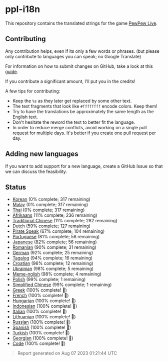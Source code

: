 [//]: # "This file is automatically generated by generate_readme.py"
# ppl-i18n
This repository contains the translated strings for the game [PewPew Live](https://pewpew.live).
## Contributing
Any contribution helps, even if its only a few words or phrases.
(but please only contribute to languages you can speak; no Google Translate)

For information on how to submit changes on GitHub, take a look at this [guide](https://docs.github.com/en/free-pro-team@latest/github/managing-files-in-a-repository/editing-files-in-another-users-repository).

If you contribute a significant amount, I'll put you in the credits!

A few tips for contributing:
* Keep the `%s` as they later get replaced by some other text.
* The text fragments that look like `#ffffffff` encode colors. Keep them!
* Try to have the translations be approximately the same length as the English text.
* Don't hesitate the reword the text to better fit the language.
* In order to reduce merge conflicts, avoid working on a single pull request for multiple days. It's better if you create one pull request per day.
## Adding new languages
If you want to add support for a new language, create a GitHub Issue so that we can discuss
the feasibility.
## Status
* [Korean](/translations/kor.po) (0% complete; 317 remaining)
* [Malay](/translations/msa.po) (0% complete; 317 remaining)
* [Thai](/translations/tha.po) (0% complete; 317 remaining)
* [Afrikaans](/translations/afr.po) (11% complete; 236 remaining)
* [Traditional Chinese](/translations/cht.po) (11% complete; 282 remaining)
* [Dutch](/translations/nld.po) (59% complete; 127 remaining)
* [Pirate Speak](/translations/pirate.po) (67% complete; 104 remaining)
* [Portuguese](/translations/por.po) (81% complete; 58 remaining)
* [Japanese](/translations/jpn.po) (82% complete; 56 remaining)
* [Romanian](/translations/ron.po) (90% complete; 31 remaining)
* [German](/translations/deu.po) (92% complete; 25 remaining)
* [Tagalog](/translations/tgl.po) (94% complete; 16 remaining)
* [Croatian](/translations/hrv.po) (96% complete; 12 remaining)
* [Ukrainian](/translations/ukr.po) (98% complete; 5 remaining)
* [Meme-nglish](/translations/meme.po) (98% complete; 4 remaining)
* [Polish](/translations/pol.po) (99% complete; 1 remaining)
* [Simplified Chinese](/translations/chs.po) (99% complete; 1 remaining)
* [Greek](/translations/ell.po) (100% complete! 🎉)
* [French](/translations/fra.po) (100% complete! 🎉)
* [Hungarian](/translations/hun.po) (100% complete! 🎉)
* [Indonesian](/translations/ind.po) (100% complete! 🎉)
* [Italian](/translations/ita.po) (100% complete! 🎉)
* [Lithuanian](/translations/lit.po) (100% complete! 🎉)
* [Russian](/translations/rus.po) (100% complete! 🎉)
* [Spanish](/translations/spa.po) (100% complete! 🎉)
* [Turkish](/translations/tur.po) (100% complete! 🎉)
* [Georgian](/translations/kat.po) (100% complete! 🎉)
* [Code](/translations/code.po) (100% complete! 🎉)
> Report generated on Aug 07 2023 01:21:44 UTC